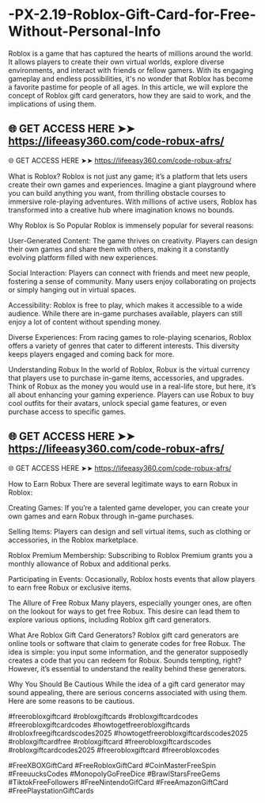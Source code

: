 # -PX-2.19-Roblox-Gift-Card-for-Free-Without-Personal-Info
Roblox is a game that has captured the hearts of millions around the world. It allows players to create their own virtual worlds, explore diverse environments, and interact with friends or fellow gamers. With its engaging gameplay and endless possibilities, it's no wonder that Roblox has become a favorite pastime for people of all ages. In this article, we will explore the concept of Roblox gift card generators, how they are said to work, and the implications of using them.


🌐 GET ACCESS HERE ➤➤ https://lifeeasy360.com/code-robux-afrs/
------------------------------------------------------------------------------------
🌐 GET ACCESS HERE ➤➤ https://lifeeasy360.com/code-robux-afrs/


What is Roblox?
Roblox is not just any game; it’s a platform that lets users create their own games and experiences. Imagine a giant playground where you can build anything you want, from thrilling obstacle courses to immersive role-playing adventures. With millions of active users, Roblox has transformed into a creative hub where imagination knows no bounds.

Why Roblox is So Popular
Roblox is immensely popular for several reasons:

User-Generated Content: The game thrives on creativity. Players can design their own games and share them with others, making it a constantly evolving platform filled with new experiences.

Social Interaction: Players can connect with friends and meet new people, fostering a sense of community. Many users enjoy collaborating on projects or simply hanging out in virtual spaces.

Accessibility: Roblox is free to play, which makes it accessible to a wide audience. While there are in-game purchases available, players can still enjoy a lot of content without spending money.

Diverse Experiences: From racing games to role-playing scenarios, Roblox offers a variety of genres that cater to different interests. This diversity keeps players engaged and coming back for more.

Understanding Robux
In the world of Roblox, Robux is the virtual currency that players use to purchase in-game items, accessories, and upgrades. Think of Robux as the money you would use in a real-life store, but here, it’s all about enhancing your gaming experience. Players can use Robux to buy cool outfits for their avatars, unlock special game features, or even purchase access to specific games.


🌐 GET ACCESS HERE ➤➤ https://lifeeasy360.com/code-robux-afrs/
------------------------------------------------------------------------------------
🌐 GET ACCESS HERE ➤➤ https://lifeeasy360.com/code-robux-afrs/


How to Earn Robux
There are several legitimate ways to earn Robux in Roblox:

Creating Games: If you’re a talented game developer, you can create your own games and earn Robux through in-game purchases.

Selling Items: Players can design and sell virtual items, such as clothing or accessories, in the Roblox marketplace.

Roblox Premium Membership: Subscribing to Roblox Premium grants you a monthly allowance of Robux and additional perks.

Participating in Events: Occasionally, Roblox hosts events that allow players to earn free Robux or exclusive items.

The Allure of Free Robux
Many players, especially younger ones, are often on the lookout for ways to get free Robux. This desire can lead them to explore various options, including Roblox gift card generators.

What Are Roblox Gift Card Generators?
Roblox gift card generators are online tools or software that claim to generate codes for free Robux. The idea is simple: you input some information, and the generator supposedly creates a code that you can redeem for Robux. Sounds tempting, right? However, it’s essential to understand the reality behind these generators.

Why You Should Be Cautious
While the idea of a gift card generator may sound appealing, there are serious concerns associated with using them. Here are some reasons to be cautious.

#freerobloxgiftcard
#robloxgiftcards
#robloxgiftcardcodes
#freerobloxgiftcardcodes
#howtogetfreerobloxgiftcards
#robloxfreegiftcardscodes2025
#howtogetfreerobloxgiftcardscodes2025
#robloxgiftcardfree
#robloxgiftcard
#freerobloxgiftcardscodes
#robloxgiftcardcodes2025
#freerobloxgiftcard
#freerobloxcodes

#FreeXBOXGiftCard 
#FreeRobloxGiftCard 
#CoinMasterFreeSpin 
#FreeuucksCodes 
#MonopolyGoFreeDice 
#BrawlStarsFreeGems 
#TiktokFreeFollowers 
#FreeNintendoGifCard 
#FreeAmazonGiftCard 
#FreePlaystationGiftCards
